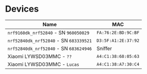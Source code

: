 # Devices

| Name | MAC |
| --- | --- |
| `nrf9160dk_nrf52840` - SN `960050029` | `FA:76:2E:BD:9C:BF` |
| `nrf52840dk_nrf52840` - SN `683339521` | `D3:5F:A1:2E:37:92` |
| `nrf52840dk_nrf52840` - SN `683624946` | Sniffer |
| Xiaomi LYWSD03MMC - `??` | `A4:C1:38:68:05:63` |
| Xiaomi LYWSD03MMC - `Lucas` | `A4:C1:38:A7:30:C4` |